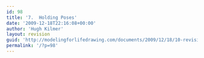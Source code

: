 ```yaml
---
id: 98
title: '7.  Holding Poses'
date: '2009-12-18T22:16:08+00:00'
author: 'Hugh Kilmer'
layout: revision
guid: 'http://modelingforlifedrawing.com/documents/2009/12/18/10-revision/'
permalink: '/?p=98'
---
```


